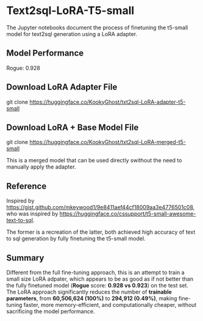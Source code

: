 # Text2sql-LoRA-T5-small
The Jupyter notebooks document the process of finetuning the t5-small model for text2sql generation using a LoRA adapter.

## Model Performance
Rogue: 0.928

## Download LoRA Adapter File
git clone https://huggingface.co/KookyGhost/txt2sql-LoRA-adapter-t5-small

## Download LoRA + Base Model File 
git clone https://huggingface.co/KookyGhost/txt2sql-LoRA-merged-t5-small

This is a merged model that can be used directly swithout the need to manually apply the adapter.

## Reference
Inspired by https://gist.github.com/mkeywood1/9e8411aef44cf18009aa3e4776501c08, who was inspired by https://huggingface.co/cssupport/t5-small-awesome-text-to-sql.

The former is a recreation of the latter, both achieved high accuracy of text to sql generation by fully finetuning the t5-small model.

## Summary
Different from the full fine-tuning approach, this is an attempt to train a small size LoRA adpater, which appears to be as good as if not better than the fully finetuned model (**Rogue** score: **0.928 vs 0.923**) on the test set. The LoRA approach significantly reduces the number of **trainable parameters**, from **60,506,624 (100%)** to **294,912 (0.49%)**, making fine-tuning faster, more memory-efficient, and computationally cheaper, without sacrificing the model performance.
